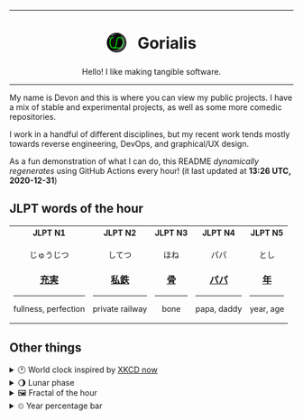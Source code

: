 ***

<h1 align="center">
<sub>
    <img src="readme/resources/avatar.png" height="36">
</sub>
&nbsp;
Gorialis
</h1>
<p align="center">
Hello! I like making tangible software.
</p>

***

My name is Devon and this is where you can view my public projects. I have a mix of stable and experimental projects, as well as some more comedic repositories.

I work in a handful of different disciplines, but my recent work tends mostly towards reverse engineering, DevOps, and graphical/UX design.

As a fun demonstration of what I can do, this README *dynamically regenerates* using GitHub Actions every hour! (it last updated at **13:26 UTC, 2020-12-31**)

<h2>JLPT words of the hour</h2>
<table>
    <tr>
        <th>JLPT N1</th>
        <th>JLPT N2</th>
        <th>JLPT N3</th>
        <th>JLPT N4</th>
        <th>JLPT N5</th>
    </tr>
    <tr>
        <td>
            <p align="center">じゅうじつ</p>
            <h3 align="center"><b><a href="https://jisho.org/search/%E5%85%85%E5%AE%9F">充実</a></b></h3>
            <hr>
            <p align="center">fullness,<wbr> perfection</p>
        </td>
        <td>
            <p align="center">してつ</p>
            <h3 align="center"><b><a href="https://jisho.org/search/%E7%A7%81%E9%89%84">私鉄</a></b></h3>
            <hr>
            <p align="center">private railway</p>
        </td>
        <td>
            <p align="center">ほね</p>
            <h3 align="center"><b><a href="https://jisho.org/search/%E9%AA%A8">骨</a></b></h3>
            <hr>
            <p align="center">bone</p>
        </td>
        <td>
            <p align="center">パパ</p>
            <h3 align="center"><b><a href="https://jisho.org/search/%E3%83%91%E3%83%91">パパ</a></b></h3>
            <hr>
            <p align="center">papa,<wbr> daddy</p>
        </td>
        <td>
            <p align="center">とし</p>
            <h3 align="center"><b><a href="https://jisho.org/search/%E5%B9%B4">年</a></b></h3>
            <hr>
            <p align="center">year,<wbr> age</p>
        </td>
    </tr>
</table>

<h2>Other things</h2>
<details>
<summary>🕐  World clock inspired by <a href="https://xkcd.com/now">XKCD now</a></summary>

> <img src="generated/now.png" width="512">

</details>
<details>
<summary>🌖 Lunar phase</summary>

The moon is approximately 59.21% through its phase (Waning Gibbous).

</details>
<details>
<summary>&#x1f5bc; Fractal of the hour</summary>

> <img src="generated/fractal.png" width="512">

</details>
<details>
<summary>&#x23f2; Year percentage bar</summary>
<pre><code>2020 [███████████████████▁] 99.88%</code></pre>
</details>
